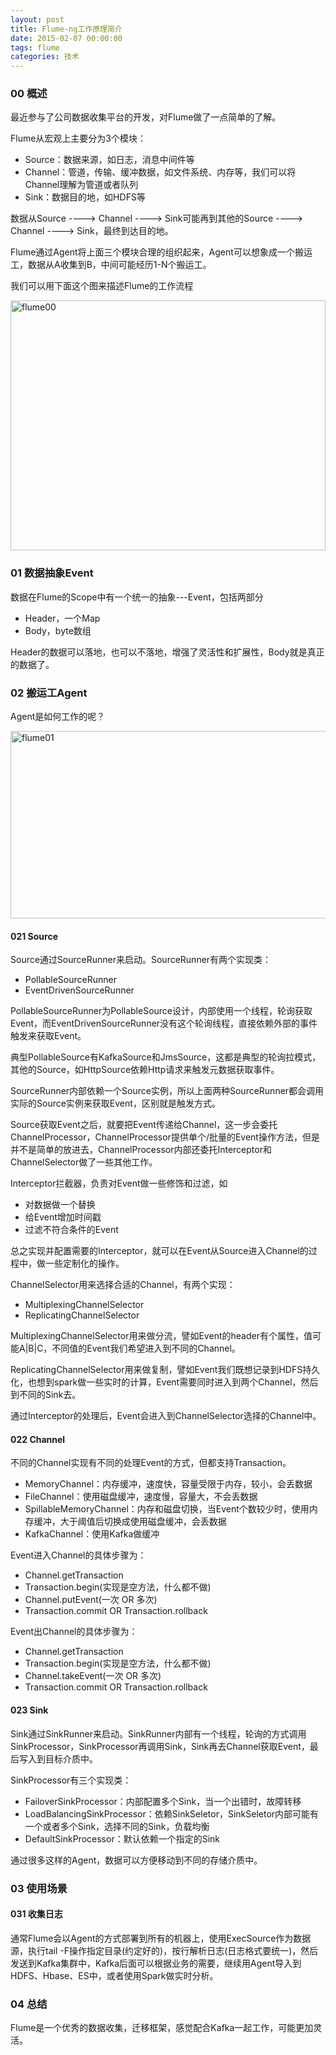 ```yaml
---
layout: post
title: Flume-ng工作原理简介
date: 2015-02-07 00:00:00
tags: flume
categories: 技术
---
```


### 00 概述
最近参与了公司数据收集平台的开发，对Flume做了一点简单的了解。

Flume从宏观上主要分为3个模块：

- Source：数据来源，如日志，消息中间件等
- Channel：管道，传输、缓冲数据，如文件系统、内存等，我们可以将Channel理解为管道或者队列
- Sink：数据目的地，如HDFS等
<!-- more -->
数据从Source ----> Channel ----> Sink可能再到其他的Source ----> Channel ----> Sink，最终到达目的地。

Flume通过Agent将上面三个模块合理的组织起来，Agent可以想象成一个搬运工，数据从A收集到B，中间可能经历1-N个搬运工。

我们可以用下面这个图来描述Flume的工作流程

<img src="/assets/img/flume00.png" width = "100%" height = "400" alt="flume00" align="center" />

### 01 数据抽象Event

数据在Flume的Scope中有一个统一的抽象---Event，包括两部分

- Header，一个Map
- Body，byte数组

Header的数据可以落地，也可以不落地，增强了灵活性和扩展性，Body就是真正的数据了。

### 02 搬运工Agent

Agent是如何工作的呢？

<img src="/assets/img/flume01.png" width = "800" height = "300" alt="flume01" align="center" />

#### 021 Source
Source通过SourceRunner来启动。SourceRunner有两个实现类：

- PollableSourceRunner
- EventDrivenSourceRunner

PollableSourceRunner为PollableSource设计，内部使用一个线程，轮询获取Event，而EventDrivenSourceRunner没有这个轮询线程，直接依赖外部的事件触发来获取Event。

典型PollableSource有KafkaSource和JmsSource，这都是典型的轮询拉模式，其他的Source，如HttpSource依赖Http请求来触发元数据获取事件。

SourceRunner内部依赖一个Source实例，所以上面两种SourceRunner都会调用实际的Source实例来获取Event，区别就是触发方式。

Source获取Event之后，就要把Event传递给Channel，这一步会委托ChannelProcessor，ChannelProcessor提供单个/批量的Event操作方法，但是并不是简单的放进去，ChannelProcessor内部还委托Interceptor和ChannelSelector做了一些其他工作。

Interceptor拦截器，负责对Event做一些修饰和过滤，如

- 对数据做一个替换
- 给Event增加时间戳
- 过滤不符合条件的Event

总之实现并配置需要的Interceptor，就可以在Event从Source进入Channel的过程中，做一些定制化的操作。

ChannelSelector用来选择合适的Channel，有两个实现：

- MultiplexingChannelSelector
- ReplicatingChannelSelector

MultiplexingChannelSelector用来做分流，譬如Event的header有个属性，值可能A|B|C，不同值的Event我们希望进入到不同的Channel。

ReplicatingChannelSelector用来做复制，譬如Event我们既想记录到HDFS持久化，也想到spark做一些实时的计算，Event需要同时进入到两个Channel，然后到不同的Sink去。

通过Interceptor的处理后，Event会进入到ChannelSelector选择的Channel中。

#### 022 Channel

不同的Channel实现有不同的处理Event的方式，但都支持Transaction。
- MemoryChannel：内存缓冲，速度快，容量受限于内存，较小，会丢数据
- FileChannel：使用磁盘缓冲，速度慢，容量大，不会丢数据
- SpillableMemoryChannel：内存和磁盘切换，当Event个数较少时，使用内存缓冲，大于阈值后切换成使用磁盘缓冲，会丢数据
- KafkaChannel：使用Kafka做缓冲

Event进入Channel的具体步骤为：

- Channel.getTransaction
- Transaction.begin(实现是空方法，什么都不做)
- Channel.putEvent(一次 OR 多次)
- Transaction.commit OR Transaction.rollback

Event出Channel的具体步骤为：

- Channel.getTransaction
- Transaction.begin(实现是空方法，什么都不做)
- Channel.takeEvent(一次 OR 多次)
- Transaction.commit OR Transaction.rollback

#### 023 Sink

Sink通过SinkRunner来启动。SinkRunner内部有一个线程，轮询的方式调用SinkProcessor，SinkProcessor再调用Sink，Sink再去Channel获取Event，最后写入到目标介质中。

SinkProcessor有三个实现类：

- FailoverSinkProcessor：内部配置多个Sink，当一个出错时，故障转移
- LoadBalancingSinkProcessor：依赖SinkSeletor，SinkSeletor内部可能有一个或者多个Sink，选择不同的Sink，负载均衡
- DefaultSinkProcessor：默认依赖一个指定的Sink

通过很多这样的Agent，数据可以方便移动到不同的存储介质中。

### 03 使用场景

#### 031 收集日志

通常Flume会以Agent的方式部署到所有的机器上，使用ExecSource作为数据源，执行tail -F操作指定目录(约定好的)，按行解析日志(日志格式要统一)，然后发送到Kafka集群中，Kafka后面可以根据业务的需要，继续用Agent导入到HDFS、Hbase、ES中，或者使用Spark做实时分析。

### 04 总结

Flume是一个优秀的数据收集，迁移框架，感觉配合Kafka一起工作，可能更加灵活。

